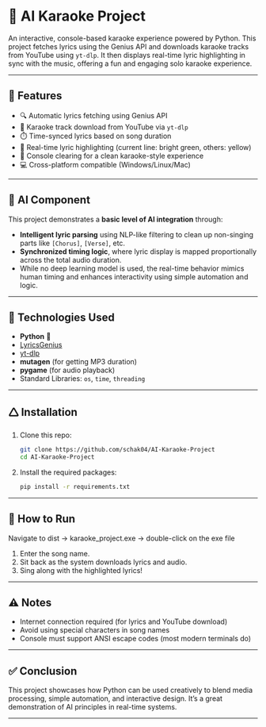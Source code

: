 # 🎤 AI Karaoke Project

An interactive, console-based karaoke experience powered by Python. This project fetches lyrics using the Genius API and downloads karaoke tracks from YouTube using `yt-dlp`. It then displays real-time lyric highlighting in sync with the music, offering a fun and engaging solo karaoke experience.

---

## 📌 Features

- 🔍 Automatic lyrics fetching using Genius API
- 🎵 Karaoke track download from YouTube via `yt-dlp`
- ⏱️ Time-synced lyrics based on song duration
- 🎨 Real-time lyric highlighting (current line: bright green, others: yellow)
- 📼 Console clearing for a clean karaoke-style experience
- 💻 Cross-platform compatible (Windows/Linux/Mac)

---

## 🧠 AI Component

This project demonstrates a **basic level of AI integration** through:

- **Intelligent lyric parsing** using NLP-like filtering to clean up non-singing parts like `[Chorus]`, `[Verse]`, etc.
- **Synchronized timing logic**, where lyric display is mapped proportionally across the total audio duration.
- While no deep learning model is used, the real-time behavior mimics human timing and enhances interactivity using simple automation and logic.

---

## 🚀 Technologies Used

- **Python** 🐍
- [LyricsGenius](https://github.com/johnwmillr/LyricsGenius)
- [yt-dlp](https://github.com/yt-dlp/yt-dlp)
- **mutagen** (for getting MP3 duration)
- **pygame** (for audio playback)
- Standard Libraries: `os`, `time`, `threading`

---

## 🛆 Installation

1. Clone this repo:

   ```bash
   git clone https://github.com/schak04/AI-Karaoke-Project
   cd AI-Karaoke-Project
   ```

2. Install the required packages:

   ```bash
   pip install -r requirements.txt
   ```

---

## 🧪 How to Run

Navigate to dist -> karaoke_project.exe -> double-click on the exe file

1. Enter the song name.
2. Sit back as the system downloads lyrics and audio.
3. Sing along with the highlighted lyrics!

---

## ⚠️ Notes

- Internet connection required (for lyrics and YouTube download)
- Avoid using special characters in song names
- Console must support ANSI escape codes (most modern terminals do)

---

## ✅ Conclusion

This project showcases how Python can be used creatively to blend media processing, simple automation, and interactive design. It’s a great demonstration of AI principles in real-time systems.

---
